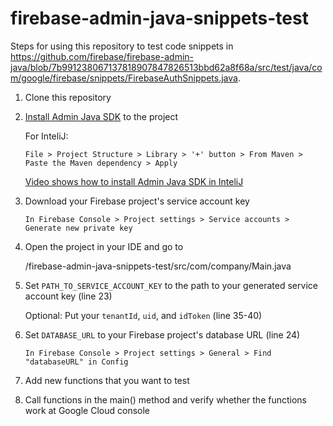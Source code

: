 # firebase-admin-java-snippets-test
Steps for using this repository to test code snippets in
https://github.com/firebase/firebase-admin-java/blob/7b991238067137818907847826513bbd62a8f68a/src/test/java/com/google/firebase/snippets/FirebaseAuthSnippets.java.

1.  Clone this repository

1.  [Install Admin Java SDK](https://firebase.google.com/docs/admin/setup#add-sdk)
    to the project

    For InteliJ:

    `File > Project Structure > Library > '+' button > From Maven > Paste the
    Maven dependency > Apply`

    [Video shows how to install Admin Java SDK in InteliJ](https://www.youtube.com/watch?v=zdJ-Kp73GA8)

1.  Download your Firebase project's service account key

    `In Firebase Console > Project settings > Service accounts > Generate new
    private key`

1.  Open the project in your IDE and go to

    /firebase-admin-java-snippets-test/src/com/company/Main.java 

1.  Set `PATH_TO_SERVICE_ACCOUNT_KEY` to the path to your generated service
    account key (line 23)

    Optional: Put your `tenantId`, `uid`, and `idToken` (line 35-40)

1.  Set `DATABASE_URL` to your Firebase project's database URL (line 24)

    `In Firebase Console > Project settings > General > Find "databaseURL" in
    Config`

1.  Add new functions that you want to test

1.  Call functions in the main() method and verify whether the functions work at Google Cloud console
